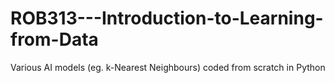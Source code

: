 # ROB313---Introduction-to-Learning-from-Data

Various AI models (eg. k-Nearest Neighbours) coded from scratch in Python

